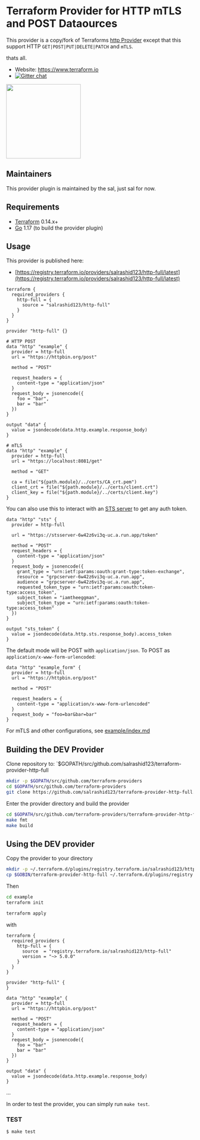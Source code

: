 
Terraform Provider for HTTP mTLS and POST Dataources
=======================================

This provider is a copy/fork of Terraforms [http Provider](https://registry.terraform.io/providers/hashicorp/http/latest/docs/data-sources/http) except that this support HTTP `GET|POST|PUT|DELETE|PATCH` and `mTLS`.

thats all.


- Website: https://www.terraform.io
- [![Gitter chat](https://badges.gitter.im/hashicorp-terraform/Lobby.png)](https://gitter.im/hashicorp-terraform/Lobby)

<img src="https://upload.wikimedia.org/wikipedia/commons/thumb/5/5b/HTTP_logo.svg/220px-HTTP_logo.svg.png" width="200px">

Maintainers
-----------

This provider plugin is maintained by the sal, just sal for now.

Requirements
------------

- [Terraform](https://www.terraform.io/downloads.html) 0.14.x+
- [Go](https://golang.org/doc/install) 1.17 (to build the provider plugin)

Usage
---------------------

This provider is published here:

*  [https://registry.terraform.io/providers/salrashid123/http-full/latest](https://registry.terraform.io/providers/salrashid123/http-full/latest)


```hcl
terraform {
  required_providers {
    http-full = {
      source = "salrashid123/http-full"
    }
  }
}

provider "http-full" {}
 
# HTTP POST 
data "http" "example" {
  provider = http-full
  url = "https://httpbin.org/post"

  method = "POST"

  request_headers = {
    content-type = "application/json"
  }
  request_body = jsonencode({
    foo = "bar",
    bar = "bar"
  })
}

output "data" {
  value = jsondecode(data.http.example.response_body)
}
```


```hcl
# mTLS
data "http" "example" {
  provider = http-full
  url = "https://localhost:8081/get"

  method = "GET"

  ca = file("${path.module}/../certs/CA_crt.pem")
  client_crt = file("${path.module}/../certs/client.crt")
  client_key = file("${path.module}/../certs/client.key")  
}
```


You can also use this to interact with an [STS server](https://github.com/salrashid123/sts_server) to get any auth token.

```hcl
data "http" "sts" {
  provider = http-full

  url = "https://stsserver-6w42z6vi3q-uc.a.run.app/token"

  method = "POST"
  request_headers = {
    content-type = "application/json"
  }
  request_body = jsonencode({
    grant_type = "urn:ietf:params:oauth:grant-type:token-exchange",
    resource = "grpcserver-6w42z6vi3q-uc.a.run.app",
    audience = "grpcserver-6w42z6vi3q-uc.a.run.app",
    requested_token_type = "urn:ietf:params:oauth:token-type:access_token",
    subject_token = "iamtheeggman",
    subject_token_type = "urn:ietf:params:oauth:token-type:access_token"
  })
}

output "sts_token" {
  value = jsondecode(data.http.sts.response_body).access_token
}
```


The default mode will be POST with `application/json`. To POST as `application/x-www-form-urlencoded`:

```hcl
data "http" "example_form" {
  provider = http-full
  url = "https://httpbin.org/post"

  method = "POST"

  request_headers = {
    content-type = "application/x-www-form-urlencoded"
  }
  request_body = "foo=bar&bar=bar"
}
```


For mTLS and other configurations, see [example/index.md](blob/main/docs/index.md)

Building the DEV Provider
---------------------

Clone repository to: `$GOPATH/src/github.com/salrashid123/terraform-provider-http-full

```sh
mkdir -p $GOPATH/src/github.com/terraform-providers
cd $GOPATH/src/github.com/terraform-providers
git clone https://github.com/salrashid123/terraform-provider-http-full.git
```

Enter the provider directory and build the provider

```sh
cd $GOPATH/src/github.com/terraform-providers/terraform-provider-http-full
make fmt
make build
```

Using the DEV provider
----------------------

Copy the provider to your directory

```bash
mkdir -p ~/.terraform.d/plugins/registry.terraform.io/salrashid123/http-full/5.0.0/linux_amd64/
cp $GOBIN/terraform-provider-http-full ~/.terraform.d/plugins/registry.terraform.io/salrashid123/http-full/5.0.0/linux_amd64/terraform-provider-http-full_v5.0.0
```

Then

```bash
cd example
terraform init

terraform apply
```

with

```hcl
terraform {
  required_providers {
    http-full = {
      source  = "registry.terraform.io/salrashid123/http-full"
      version = "~> 5.0.0"
    }
  }
}

provider "http-full" {
}
 
data "http" "example" {
  provider = http-full
  url = "https://httpbin.org/post"

  method = "POST"
  request_headers = {
    content-type = "application/json"
  }
  request_body = jsonencode({
    foo = "bar"
    bar = "bar"
  })
}

output "data" {
  value = jsondecode(data.http.example.response_body)
}
```


...

In order to test the provider, you can simply run `make test`.


### TEST

```sh
$ make test
```
